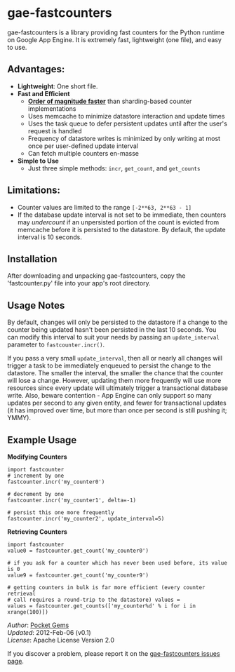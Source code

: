 gae-fastcounters
=

gae-fastcounters is a library providing fast counters for the Python runtime on
Google App Engine.  It is extremely fast, lightweight (one file), and easy to
use.

Advantages:
-
 * __Lightweight__: One short file.
 * __Fast and Efficient__
     - [__Order of magnitude faster__](http://pocketgems.com/engineering/post.php?s=2012-06-12-open-source-gae-fast-counters)
       than sharding-based counter implementations
     - Uses memcache to minimize datastore interaction and update times
     - Uses the task queue to defer persistent updates until after the user's
       request is handled
     - Frequency of datastore writes is minimized by only writing at most once
       per user-defined update interval
     - Can fetch multiple counters en-masse
 * __Simple to Use__
     - Just three simple methods: `incr`, `get_count`, and `get_counts`


Limitations:
-

  * Counter values are limited to the range `[-2**63, 2**63 - 1]`
  * If the database update interval is not set to be immediate, then counters
    may *undercount* if an unpersisted portion of the count is evicted from
    memcache before it is persisted to the datastore.  By default, the update
    interval is 10 seconds.


Installation
-

After downloading and unpacking gae-fastcounters, copy the 'fastcounter.py' file
into your app's root directory.


Usage Notes
-

By default, changes will only be persisted to the datastore if a change to the
counter being updated hasn't been persisted in the last 10 seconds.  You can
modify this interval to suit your needs by passing an `update_interval`
parameter to `fastcounter.incr()`.

If you pass a very small `update_interval`, then all or nearly all changes will
trigger a task to be immediately enqueued to persist the change to the
datastore.  The smaller the interval, the smaller the chance that the counter
will lose a change.  However, updating them more frequently will use more
resources since every update will ultimately trigger a transactional database
write.  Also, beware contention - App Engine can only support so many updates
per second to any given entity, and fewer for transactional updates (it has
improved over time, but more than once per second is still pushing it; YMMY).


Example Usage
-

**Modifying Counters**

    import fastcounter
    # increment by one
    fastcounter.incr('my_counter0')

    # decrement by one
    fastcounter.incr('my_counter1', delta=-1)

    # persist this one more frequently
    fastcounter.incr('my_counter2', update_interval=5)


**Retrieving Counters**

    import fastcounter
    value0 = fastcounter.get_count('my_counter0')

    # if you ask for a counter which has never been used before, its value is 0
    value9 = fastcounter.get_count('my_counter9')

    # getting counters in bulk is far more efficient (every counter retrieval
    # call requires a round-trip to the datastore) values =
    values = fastcounter.get_counts(['my_counter%d' % i for i in xrange(100)])


_Author_: [Pocket Gems](http://www.pocketgems.com/)  
_Updated_: 2012-Feb-06 (v0.1)  
_License_: Apache License Version 2.0

If you discover a problem, please report it on the [gae-fastcounters issues page](https://github.com/pocketgems/gae-fastcounters/issues).
